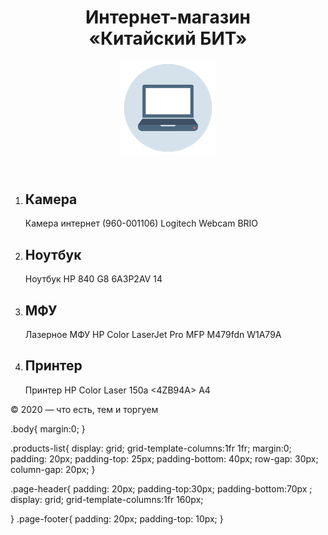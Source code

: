 ﻿<!DOCTYPE html>
<html lang="ru">
<head>
  <meta charset="UTF-8">
  <link rel="stylesheet" href="main-style.css">
  <link rel="stylesheet" href="style.css">
  <title>Интернет-магазин «Китайский БИТ»</title>
</head>
<body>
<div class="container">
<header class="page-header">
  <h1 class="title"><span class="accent">Интернет-магазин</span> <br>«Китайский БИТ»</h1>
  <div class="logo">
    <img src="logo.png" width="150" />
  </div>
</header>
<main class="page-main">
  <ol class="products-list">
    <li class="product product-1">
      <h2>Камера</h2>
      <p>Камера интернет (960-001106) Logitech Webcam BRIO</p>
    </li>
    <li class="product product-2">
      <h2>Ноутбук</h2>
      <p>Ноутбук HP 840 G8 6A3P2AV 14</p>
    </li>
    <li class="product product-3">
      <h2>МФУ</h2>
      <p>Лазерное МФУ HP Color LaserJet Pro MFP M479fdn W1A79A</p>
    </li>
    <li class="product product-4">
      <h2>Принтер</h2>
      <p>Принтер HP Color Laser 150a <4ZB94A> A4</p>
    </li>
  </ol>
</main>
<footer class="page-footer">
  © 2020 — что есть, тем и торгуем
</footer>
</div>

</body>
</html>



.body{
    margin:0;
    }

.products-list{
    display: grid;
    grid-template-columns:1fr 1fr;
    margin:0;
    padding: 20px;
    padding-top: 25px;
    padding-bottom: 40px;
    row-gap: 30px;
    column-gap: 20px;
}


.page-header{
	padding: 20px;
    padding-top:30px;
    padding-bottom:70px ;
	display: grid;
	grid-template-columns:1fr 160px;
	
}
.page-footer{
    padding: 20px;
    padding-top: 10px;
}
